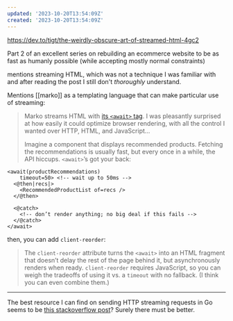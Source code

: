 ```yaml
---
updated: '2023-10-20T13:54:09Z'
created: '2023-10-20T13:54:09Z'
---
```

https://dev.to/tigt/the-weirdly-obscure-art-of-streamed-html-4gc2

Part 2 of an excellent series on rebuilding an ecommerce website to be as fast as humanly possible (while accepting mostly normal constraints)

mentions streaming HTML, which was not a technique I was familiar with and after reading the post I still don't _thoroughly_ understand.

Mentions [[marko]] as a templating language that can make particular use of streaming:

> Marko streams HTML with [its `<await>` tag](https://markojs.com/docs/core-tags/#await). I was pleasantly surprised at how easily it could optimize browser rendering, with all the control I wanted over HTTP, HTML, and JavaScript...
> 
> Imagine a component that displays recommended products. Fetching the recommendations is usually fast, but every once in a while, the API hiccups. `<await>`’s got your back:  

```
<await(productRecommendations)
    timeout=50> <!-- wait up to 50ms -->
  <@then|recs|>
    <RecommendedProductList of=recs />
  </@then>

  <@catch>
    <!-- don’t render anything; no big deal if this fails -->
  </@catch>
</await>
```

then, you can add `client-reorder`:

> The `client-reorder` attribute turns the `<await>` into an HTML fragment that doesn’t delay the rest of the page behind it, but asynchronously renders when ready. `client-reorder` requires JavaScript, so you can weigh the tradeoffs of using it vs. a `timeout` with no fallback. (I think you can even combine them.)

-----

The best resource I can find on sending HTTP streaming requests in Go seems to be [this stackoverflow post](https://stackoverflow.com/a/30603654/42559)? Surely there must be better.